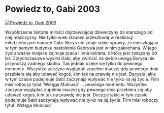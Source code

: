 Powiedz to, Gabi 2003 
=============
[![Powiedz to, Gabi 2003 ](http://vidos.pl/images/player.gif)](http://vidos.pl/powiedz-to-gabi-2003)

 Współczesna historia miłości dojrzewającej dziewczyny do starszego od niej mężczyzny. Nie tylko wiek stanowi przeszkodę w realizacji młodzieńczych marzeń Gabi. Borys nie zdaje sobie sprawy, że mieszkająca w tym samym budynku nastoletnia Gabrysia jest w nim zakochana. W jego życiu ważne miejsce zajmuje praca i inna kobieta, z którą jest związany od lat. Dotychczasowe wysiłki Gabi, aby zwrócić na siebie uwagę Borysa nie przynoszą żadnego skutku. Tak jednak dzieje sie tylko do pewnego momentu. Wszystko zaczyna wyglądać zupełnie inaczej gdy pewnego dnia przebiera się aby udawać kogoś, kim tak na prawdę nie jest. Decyzje jakie w tym czasie podejmuje Gabi zaczynają wpływać nie tylko na jej życie. Film miał roboczy tytuł 'Wstęga Mobiusa'  ... pewnego momentu. Wszystko zaczyna wyglądać zupełnie inaczej gdy pewnego dnia przebiera się aby udawać kogoś, kim tak na prawdę nie jest. Decyzje jakie w tym czasie podejmuje Gabi zaczynają wpływać nie tylko na jej życie. Film miał roboczy tytuł 'Wstęga Mobiusa'

